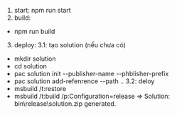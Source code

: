 1. start: npm run start
2. build:
+ npm run build
3. deploy:
  3.1: tạo solution (nếu chưa có)
  + mkdir solution
  + cd solution
  + pac solution init --publisher-name <nameOfUserPublic> --phblisher-prefix <name>
  + pac solution add-refenrence --path ..
  3.2: deloy
  + msbuild /t:restore
  + msbuild /t:build /p:Configuration=release
    => Solution: bin\release\solution.zip generated.
